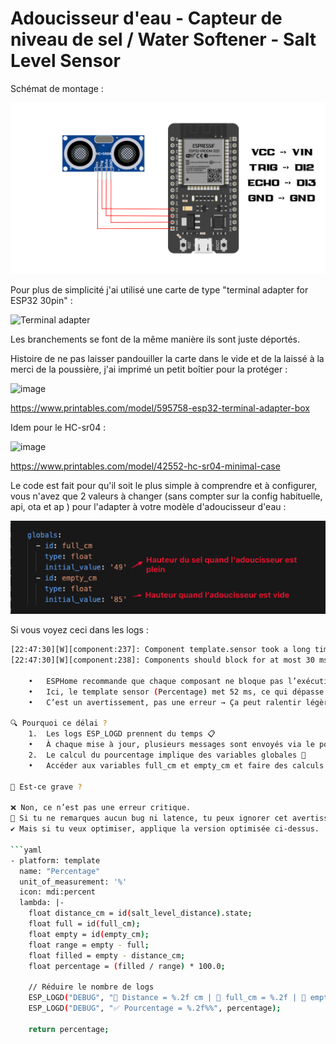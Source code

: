 # Adoucisseur d'eau - Capteur de niveau de sel / Water Softener - Salt Level Sensor

Schémat de montage : 

![schema de montage](images/schema.png)

Pour plus de simplicité j'ai utilisé une carte de type "terminal adapter for ESP32 30pin" : 


![Terminal adapter](https://www.theengineerstore.in/cdn/shop/products/3-2-314x252.jpg)

Les branchements se font de la même manière ils sont juste déportés.

Histoire de ne pas laisser pandouiller la carte dans le vide et de la laissé à la merci de la poussière, j'ai imprimé un petit boîtier pour la protéger : 

![image](https://media.printables.com/media/prints/595758/images/4744980_2a1c73e2-59dd-4ed8-b625-e7adb6d20a8e_5d2ce00b-0c34-46c5-a2e2-be2e6aeda27a/thumbs/inside/1280x960/jpg/img_20230927_164549.webp)

https://www.printables.com/model/595758-esp32-terminal-adapter-box

Idem pour le HC-sr04 : 

![image](https://media.printables.com/media/prints/42552/images/423052_cc9efe81-82ce-43f4-9e3f-c54c1321e22a/thumbs/cover/320x240/jpg/img_20201002_154350.webp)


https://www.printables.com/model/42552-hc-sr04-minimal-case

Le code est fait pour qu'il soit le plus simple à comprendre et à configurer, vous n'avez que 2 valeurs à changer (sans compter sur la config habituelle, api, ota et ap ) pour l'adapter à votre modèle d'adoucisseur d'eau : 

![config](images/config.png)

Si vous voyez ceci dans les logs : 

```bash
[22:47:30][W][component:237]: Component template.sensor took a long time for an operation (52 ms).
[22:47:30][W][component:238]: Components should block for at most 30 ms.

	•	ESPHome recommande que chaque composant ne bloque pas l’exécution principale plus de 30 ms.
	•	Ici, le template sensor (Percentage) met 52 ms, ce qui dépasse la limite recommandée.
	•	C’est un avertissement, pas une erreur → Ça peut ralentir légèrement l’exécution des autres tâches, mais ça fonctionne toujours.

🔍 Pourquoi ce délai ?
	1.	Les logs ESP_LOGD prennent du temps 📋
	•	À chaque mise à jour, plusieurs messages sont envoyés via le port série/WiFi, ce qui peut ralentir l’exécution.
	2.	Le calcul du pourcentage implique des variables globales 🧮
	•	Accéder aux variables full_cm et empty_cm et faire des calculs flottants peut prendre un peu plus de temps.

📌 Est-ce grave ?

❌ Non, ce n’est pas une erreur critique.
📌 Si tu ne remarques aucun bug ni latence, tu peux ignorer cet avertissement.
✔️ Mais si tu veux optimiser, applique la version optimisée ci-dessus.

```yaml
- platform: template
  name: "Percentage"
  unit_of_measurement: '%'
  icon: mdi:percent
  lambda: |-
    float distance_cm = id(salt_level_distance).state;
    float full = id(full_cm);
    float empty = id(empty_cm);
    float range = empty - full;
    float filled = empty - distance_cm;
    float percentage = (filled / range) * 100.0;

    // Réduire le nombre de logs
    ESP_LOGD("DEBUG", "📏 Distance = %.2f cm | 🎯 full_cm = %.2f | 🛑 empty_cm = %.2f", distance_cm, full, empty);
    ESP_LOGD("DEBUG", "✅ Pourcentage = %.2f%%", percentage);

    return percentage;
